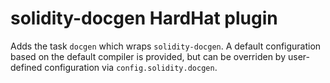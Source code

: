 # solidity-docgen HardHat plugin

Adds the task `docgen` which wraps `solidity-docgen`. A default configuration based on the default compiler is provided, but can be overriden by user-defined configuration via `config.solidity.docgen`.
